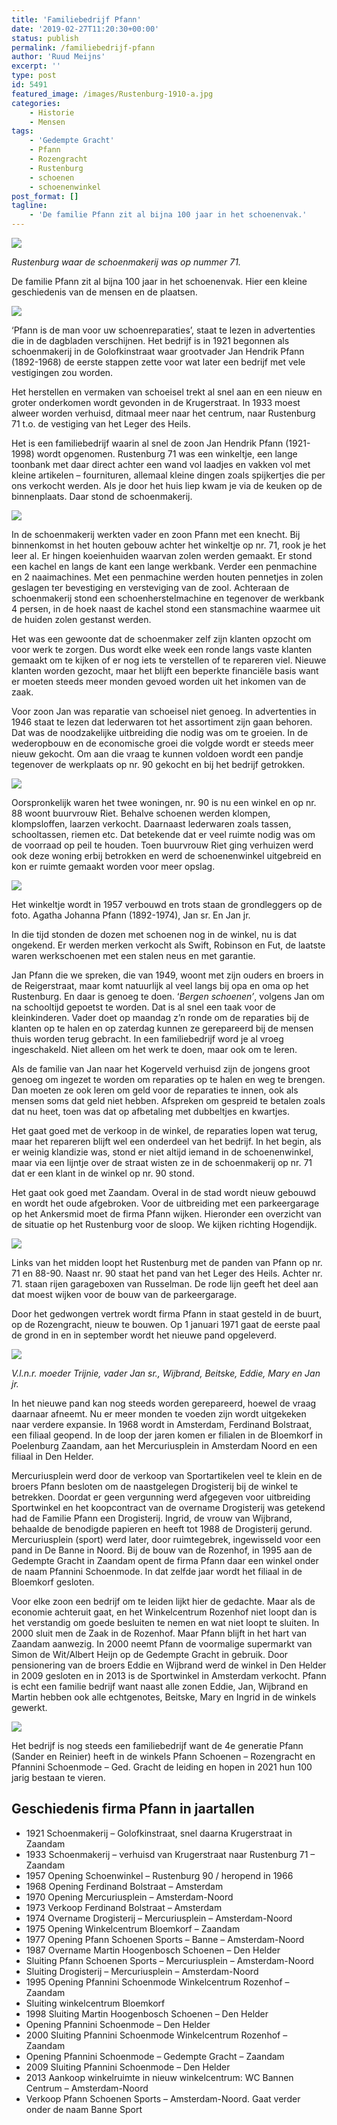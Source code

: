 ```yaml
---
title: 'Familiebedrijf Pfann'
date: '2019-02-27T11:20:30+00:00'
status: publish
permalink: /familiebedrijf-pfann
author: 'Ruud Meijns'
excerpt: ''
type: post
id: 5491
featured_image: /images/Rustenburg-1910-a.jpg
categories:
    - Historie
    - Mensen
tags:
    - 'Gedempte Gracht'
    - Pfann
    - Rozengracht
    - Rustenburg
    - schoenen
    - schoenenwinkel
post_format: []
tagline:
    - 'De familie Pfann zit al bijna 100 jaar in het schoenenvak.'
---
```


![](/images/Rustenburg-1910-a.jpg)

*Rustenburg waar de schoenmakerij was op nummer 71.*

De familie Pfann zit al bijna 100 jaar in het schoenenvak. Hier een kleine geschiedenis van de mensen en de plaatsen.

![](/images/1937-01-29-a.jpg)

‘Pfann is de man voor uw schoenreparaties’, staat te lezen in advertenties die in de dagbladen verschijnen. Het bedrijf is in 1921 begonnen als schoenmakerij in de Golofkinstraat waar grootvader Jan Hendrik Pfann (1892-1968) de eerste stappen zette voor wat later een bedrijf met vele vestigingen zou worden.

Het herstellen en vermaken van schoeisel trekt al snel aan en een nieuw en groter onderkomen wordt gevonden in de Krugerstraat. In 1933 moest alweer worden verhuisd, ditmaal meer naar het centrum, naar Rustenburg 71 t.o. de vestiging van het Leger des Heils.

Het is een familiebedrijf waarin al snel de zoon Jan Hendrik Pfann (1921-1998) wordt opgenomen. Rustenburg 71 was een winkeltje, een lange toonbank met daar direct achter een wand vol laadjes en vakken vol met kleine artikelen – fournituren, allemaal kleine dingen zoals spijkertjes die per ons verkocht werden. Als je door het huis liep kwam je via de keuken op de binnenplaats. Daar stond de schoenmakerij.

![](/images/craft-2472295__340.jpg)

In de schoenmakerij werkten vader en zoon Pfann met een knecht. Bij binnenkomst in het houten gebouw achter het winkeltje op nr. 71, rook je het leer al. Er hingen koeienhuiden waarvan zolen werden gemaakt. Er stond een kachel en langs de kant een lange werkbank. Verder een penmachine en 2 naaimachines. Met een penmachine werden houten pennetjes in zolen geslagen ter bevestiging en versteviging van de zool. Achteraan de schoenmakerij stond een schoenherstelmachine en tegenover de werkbank 4 persen, in de hoek naast de kachel stond een stansmachine waarmee uit de huiden zolen gestanst werden.

Het was een gewoonte dat de schoenmaker zelf zijn klanten opzocht om voor werk te zorgen. Dus wordt elke week een ronde langs vaste klanten gemaakt om te kijken of er nog iets te verstellen of te repareren viel. Nieuwe klanten worden gezocht, maar het blijft een beperkte financiële basis want er moeten steeds meer monden gevoed worden uit het inkomen van de zaak.

Voor zoon Jan was reparatie van schoeisel niet genoeg. In advertenties in 1946 staat te lezen dat lederwaren tot het assortiment zijn gaan behoren. Dat was de noodzakelijke uitbreiding die nodig was om te groeien. In de wederopbouw en de economische groei die volgde wordt er steeds meer nieuw gekocht. Om aan die vraag te kunnen voldoen wordt een pandje tegenover de werkplaats op nr. 90 gekocht en bij het bedrijf getrokken.

![](/images/IMG_20181120_141858-a.jpg)

Oorspronkelijk waren het twee woningen, nr. 90 is nu een winkel en op nr. 88 woont buurvrouw Riet. Behalve schoenen werden klompen, klompsloffen, laarzen verkocht. Daarnaast lederwaren zoals tassen, schooltassen, riemen etc. Dat betekende dat er veel ruimte nodig was om de voorraad op peil te houden. Toen buurvrouw Riet ging verhuizen werd ook deze woning erbij betrokken en werd de schoenenwinkel uitgebreid en kon er ruimte gemaakt worden voor meer opslag.

![](/images/IMG_20181120_142126-a.jpg)

Het winkeltje wordt in 1957 verbouwd en trots staan de grondleggers op de foto. Agatha Johanna Pfann (1892-1974), Jan sr. En Jan jr.

In die tijd stonden de dozen met schoenen nog in de winkel, nu is dat ongekend. Er werden merken verkocht als Swift, Robinson en Fut, de laatste waren werkschoenen met een stalen neus en met garantie.

Jan Pfann die we spreken, die van 1949, woont met zijn ouders en broers in de Reigerstraat, maar komt natuurlijk al veel langs bij opa en oma op het Rustenburg. En daar is genoeg te doen. ‘*Bergen schoenen’*, volgens Jan om na schooltijd gepoetst te worden. Dat is al snel een taak voor de kleinkinderen. Vader doet op maandag z’n ronde om de reparaties bij de klanten op te halen en op zaterdag kunnen ze gerepareerd bij de mensen thuis worden terug gebracht. In een familiebedrijf word je al vroeg ingeschakeld. Niet alleen om het werk te doen, maar ook om te leren.

Als de familie van Jan naar het Kogerveld verhuisd zijn de jongens groot genoeg om ingezet te worden om reparaties op te halen en weg te brengen. Dan moeten ze ook leren om geld voor de reparaties te innen, ook als mensen soms dat geld niet hebben. Afspreken om gespreid te betalen zoals dat nu heet, toen was dat op afbetaling met dubbeltjes en kwartjes.

Het gaat goed met de verkoop in de winkel, de reparaties lopen wat terug, maar het repareren blijft wel een onderdeel van het bedrijf. In het begin, als er weinig klandizie was, stond er niet altijd iemand in de schoenenwinkel, maar via een lijntje over de straat wisten ze in de schoenmakerij op nr. 71 dat er een klant in de winkel op nr. 90 stond.

Het gaat ook goed met Zaandam. Overal in de stad wordt nieuw gebouwd en wordt het oude afgebroken. Voor de uitbreiding met een parkeergarage op het Ankersmid moet de firma Pfann wijken. Hieronder een overzicht van de situatie op het Rustenburg voor de sloop. We kijken richting Hogendijk.

![](/images/Pfann-Rustenburg-toen.jpg)

Links van het midden loopt het Rustenburg met de panden van Pfann op nr. 71 en 88-90. Naast nr. 90 staat het pand van het Leger des Heils. Achter nr. 71. staan rijen garageboxen van Russelman. De rode lijn geeft het deel aan dat moest wijken voor de bouw van de parkeergarage.

Door het gedwongen vertrek wordt firma Pfann in staat gesteld in de buurt, op de Rozengracht, nieuw te bouwen. Op 1 januari 1971 gaat de eerste paal de grond in en in september wordt het nieuwe pand opgeleverd.

![](/images/IMG_20181120_145021-a.jpg)

*V.l.n.r. moeder Trijnie, vader Jan sr., Wijbrand, Beitske, Eddie, Mary en Jan jr.*

In het nieuwe pand kan nog steeds worden gerepareerd, hoewel de vraag daarnaar afneemt. Nu er meer monden te voeden zijn wordt uitgekeken naar verdere expansie. In 1968 wordt in Amsterdam, Ferdinand Bolstraat, een filiaal geopend. In de loop der jaren komen er filialen in de Bloemkorf in Poelenburg Zaandam, aan het Mercuriusplein in Amsterdam Noord en een filiaal in Den Helder.

Mercuriusplein werd door de verkoop van Sportartikelen veel te klein en de broers Pfann besloten om de naastgelegen Drogisterij bij de winkel te betrekken. Doordat er geen vergunning werd afgegeven voor uitbreiding Sportwinkel en het koopcontract van de overname Drogisterij was getekend had de Familie Pfann een Drogisterij. Ingrid, de vrouw van Wijbrand, behaalde de benodigde papieren en heeft tot 1988 de Drogisterij gerund. Mercuriusplein (sport) werd later, door ruimtegebrek, ingewisseld voor een pand in De Banne in Noord. Bij de bouw van de Rozenhof, in 1995 aan de Gedempte Gracht in Zaandam opent de firma Pfann daar een winkel onder de naam Pfannini Schoenmode. In dat zelfde jaar wordt het filiaal in de Bloemkorf gesloten.

Voor elke zoon een bedrijf om te leiden lijkt hier de gedachte. Maar als de economie achteruit gaat, en het Winkelcentrum Rozenhof niet loopt dan is het verstandig om goede besluiten te nemen en wat niet loopt te sluiten. In 2000 sluit men de Zaak in de Rozenhof. Maar Pfann blijft in het hart van Zaandam aanwezig. In 2000 neemt Pfann de voormalige supermarkt van Simon de Wit/Albert Heijn op de Gedempte Gracht in gebruik. Door pensionering van de broers Eddie en Wijbrand werd de winkel in Den Helder in 2009 gesloten en in 2013 is de Sportwinkel in Amsterdam verkocht. Pfann is echt een familie bedrijf want naast alle zonen Eddie, Jan, Wijbrand en Martin hebben ook alle echtgenotes, Beitske, Mary en Ingrid in de winkels gewerkt.

![](/images/winkel-ged.gracht.jpg)

Het bedrijf is nog steeds een familiebedrijf want de 4e generatie Pfann (Sander en Reinier) heeft in de winkels Pfann Schoenen – Rozengracht en Pfannini Schoenmode – Ged. Gracht de leiding en hopen in 2021 hun 100 jarig bestaan te vieren.

## Geschiedenis firma Pfann in jaartallen

- 1921 Schoenmakerij – Golofkinstraat, snel daarna Krugerstraat in Zaandam
- 1933 Schoenmakerij – verhuisd van Krugerstraat naar Rustenburg 71 – Zaandam
- 1957 Opening Schoenwinkel – Rustenburg 90 / heropend in 1966
- 1968 Opening Ferdinand Bolstraat – Amsterdam
- 1970 Opening Mercuriusplein – Amsterdam-Noord
- 1973 Verkoop Ferdinand Bolstraat – Amsterdam
- 1974 Overname Drogisterij – Mercuriusplein – Amsterdam-Noord
- 1975 Opening Winkelcentrum Bloemkorf – Zaandam
- 1977 Opening Pfann Schoenen Sports – Banne – Amsterdam-Noord
- 1987 Overname Martin Hoogenbosch Schoenen – Den Helder
- Sluiting Pfann Schoenen Sports – Mercuriusplein – Amsterdam-Noord
- Sluiting Drogisterij – Mercuriusplein – Amsterdam-Noord
- 1995 Opening Pfannini Schoenmode Winkelcentrum Rozenhof – Zaandam
- Sluiting winkelcentrum Bloemkorf
- 1998 Sluiting Martin Hoogenbosch Schoenen – Den Helder
- Opening Pfannini Schoenmode – Den Helder
- 2000 Sluiting Pfannini Schoenmode Winkelcentrum Rozenhof – Zaandam
- Opening Pfannini Schoenmode – Gedempte Gracht – Zaandam
- 2009 Sluiting Pfannini Schoenmode – Den Helder
- 2013 Aankoop winkelruimte in nieuw winkelcentrum: WC Bannen Centrum – Amsterdam-Noord
- Verkoop Pfann Schoenen Sports – Amsterdam-Noord. Gaat verder onder de naam Banne Sport